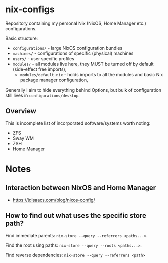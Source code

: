 # nix-configs
Repository containing my personal Nix (NixOS, Home Manager etc.) configurations.

Basic structure:
- `configurations/` - large NixOS configuration bundles
- `machines/` - configurations of specific (physical) machines
- `users/` - user specific profiles
- `modules/` - all modules live here, they MUST be turned off by default (side-effect free imports),
  - `modules/default.nix` - holds imports to all the modules and basic Nix package manager configuration,

Generally I aim to hide everything behind Options, but bulk of configuration still lives in `configurations/desktop`. 


## Overview

This is incomplete list of incorporated software/systems worth noting:
- ZFS
- Sway WM
- ZSH
- Home Manager

# Notes

## Interaction between NixOS and Home Manager

- https://jdisaacs.com/blog/nixos-config/

## How to find out what uses the specific store path?

Find immediate parents: `nix-store --query --referrers <paths...>`.

Find the root using paths: `nix-store --query --roots <paths...>`.

Find reverse dependencies: `nix-store --query --referrers <path>` 